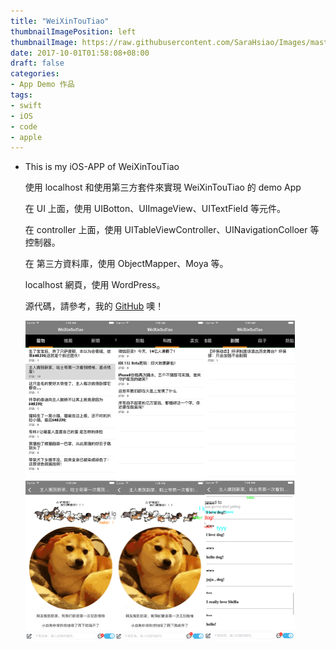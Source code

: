 ```yaml
---
title: "WeiXinTouTiao"
thumbnailImagePosition: left
thumbnailImage: https://raw.githubusercontent.com/SaraHsiao/Images/master/WeiXinTouTiao/螢幕快照%202017-10-01%2001.28.11.png
date: 2017-10-01T01:58:08+08:00
draft: false
categories:
- App Demo 作品
tags:
- swift
- iOS
- code
- apple
---
```


<ul>
<li>This is my iOS-APP of WeiXinTouTiao</li>

使用 localhost 和使用第三方套件來實現 WeiXinTouTiao 的 demo App

<!--more-->

在 UI 上面，使用 UIBotton、UIImageView、UITextField 等元件。

在 controller 上面，使用 UITableViewController、UINavigationColloer 等控制器。

在 第三方資料庫，使用 ObjectMapper、Moya 等。

localhost 網頁，使用 WordPress。

源代碼，請參考，我的 [GitHub](https://github.com/SaraHsiao/WeiXinTouTiao/tree/master/WeiXinTouTiao "WeiXinTouTiao") 噢！

<img src="https://github.com/SaraHsiao/Images/blob/master/WeiXinTouTiao/WeiXinTouTiao.png?raw=true" style="zoom:50%" />
